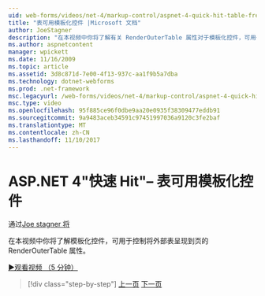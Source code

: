 ```yaml
---
uid: web-forms/videos/net-4/markup-control/aspnet-4-quick-hit-table-free-templated-controls
title: "表可用模板化控件 |Microsoft 文档"
author: JoeStagner
description: "在本视频中你将了解有关 RenderOuterTable 属性对于模板化控件，可用于控制外部表呈现..."
ms.author: aspnetcontent
manager: wpickett
ms.date: 11/16/2009
ms.topic: article
ms.assetid: 3d8c871d-7e00-4f13-937c-aa1f9b5a7dba
ms.technology: dotnet-webforms
ms.prod: .net-framework
msc.legacyurl: /web-forms/videos/net-4/markup-control/aspnet-4-quick-hit-table-free-templated-controls
msc.type: video
ms.openlocfilehash: 95f885ce96f0dbe9aa20e0935f38309477eddb91
ms.sourcegitcommit: 9a9483aceb34591c97451997036a9120c3fe2baf
ms.translationtype: MT
ms.contentlocale: zh-CN
ms.lasthandoff: 11/10/2017
---
```

<a name="aspnet-4-quick-hit--table-free-templated-controls"></a>ASP.NET 4"快速 Hit"– 表可用模板化控件
====================
通过[Joe stagner 将](https://github.com/JoeStagner)

在本视频中你将了解模板化控件，可用于控制将外部表呈现到页的 RenderOuterTable 属性。 

[&#9654;观看视频 （5 分钟）](https://channel9.msdn.com/Blogs/ASP-NET-Site-Videos/aspnet-4-quick-hit-table-free-templated-controls)

>[!div class="step-by-step"]
[上一页](aspnet-4-quick-hit-new-rendering-option-for-check-box-lists-and-radio-button-lists.md)
[下一页](aspnet-4-quick-hit-tableless-menu-control.md)
